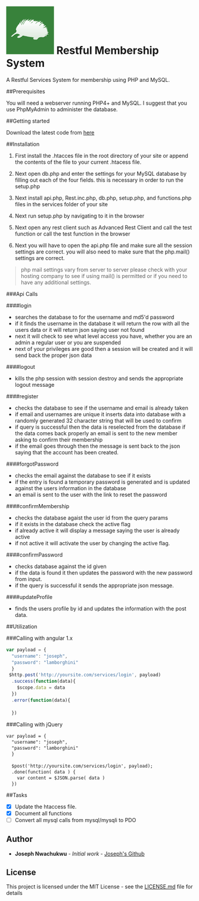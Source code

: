 # ![logo](https://raw.githubusercontent.com/josephnwachukwu/PHP-Restful-Membership-System/master/porcupine.png) Restful Membership System

A Restful Services System for membership using PHP and MySQL.

##Prerequisites 

You will need a webserver running PHP4+ and MySQL.
I suggest that you use PhpMyAdmin to administer the database.

##Getting started

Download the latest code from [here](https://github.com/josephnwachukwu/PHP-Restful-Membership-System)

##Installation

1. First install the .htacces file in the root directory of your site or append the contents of the file to your current .htacess file.

2. Next open db.php and enter the settings for your MySQL database by filling out each of the four fields. this is necessary in order to run the setup.php

3. Next install api.php, Rest.inc.php, db.php, setup.php, and functions.php files in the services folder of your site

4. Next run setup.php by navigating to it in the browser

5. Next open any rest client such as Advanced Rest Client and call the test function or call the test function in the browser

6. Next you will have to open the api.php file and make sure all the session settings are correct. you will also need to make sure that the php.mail() settings are correct.

> php mail settings vary from server to server please check with your hosting company to see if using mail() is permitted or if you need to have any additional settings. 


###Api Calls

####login
* searches the database to for the username and md5'd password
* if it finds the username in the database it will return the row with all the users data or it will return json saying user not found
* next it will check to see what level access you have, whether you are an admin a regular user or you are suspended
* next of your privileges are good then a session will be created and it will send back the proper json data

####logout
* kills the php session with session destroy and sends the appropriate logout message

####register
* checks the database to see if the username and email is already taken
* if email and usernames are unique it inserts data into database with a randomly generated 32 character string that will be used to confirm
* if query is successful then the data is reselected from the database if the data comes back properly an email is sent to the new member asking to confirm their membership
* if the email goes through then the message is sent back to the json saying that the account has been created.


####forgotPassword
* checks the email against the database to see if it exists 
* if the entry is found a temporary password is generated and is updated against the users information in the database
* an email is sent to the user with the link to reset the password

####confirmMembership
* checks the database agaist the user id from the query params
* if it exists in the database check the active flag
* if already active it will display a message saying the user is already active
* if not active it will activate the user by changing the active flag.

####confirmPassword
* checks database against the id given
* if the data is found it then updates the password with the new password from input.
* if the query is successful it sends the appropriate json message.

####updateProfile
* finds the users profile by id and updates the information with the post data.


##Utilization

###Calling with angular 1.x
```javascript
var payload = {
  "username": "joseph",
  "password": "lamborghini"
  }
 $http.post('http://yoursite.com/services/login', payload)
  .success(function(data){
    $scope.data = data
  })
  .error(function(data){
  
  })
```
###Calling with jQuery
```
var payload = {
  "username": "joseph",
  "password": "lamborghini"
  }
  
  $post('http://yoursite.com/services/login', payload);
  .done(function( data ) {
    var content = $JSON.parse( data )
  })
```
##Tasks

- [x] Update the htaccess file.
- [X] Document all functions
- [ ] Convert all mysql calls from mysql/mysqli to PDO

## Author

* **Joseph Nwachukwu** - *Initial work* - [Joseph's Github](https://github.com/josephnwachukwu)

## License

This project is licensed under the MIT License - see the [LICENSE.md](LICENSE.md) file for details

